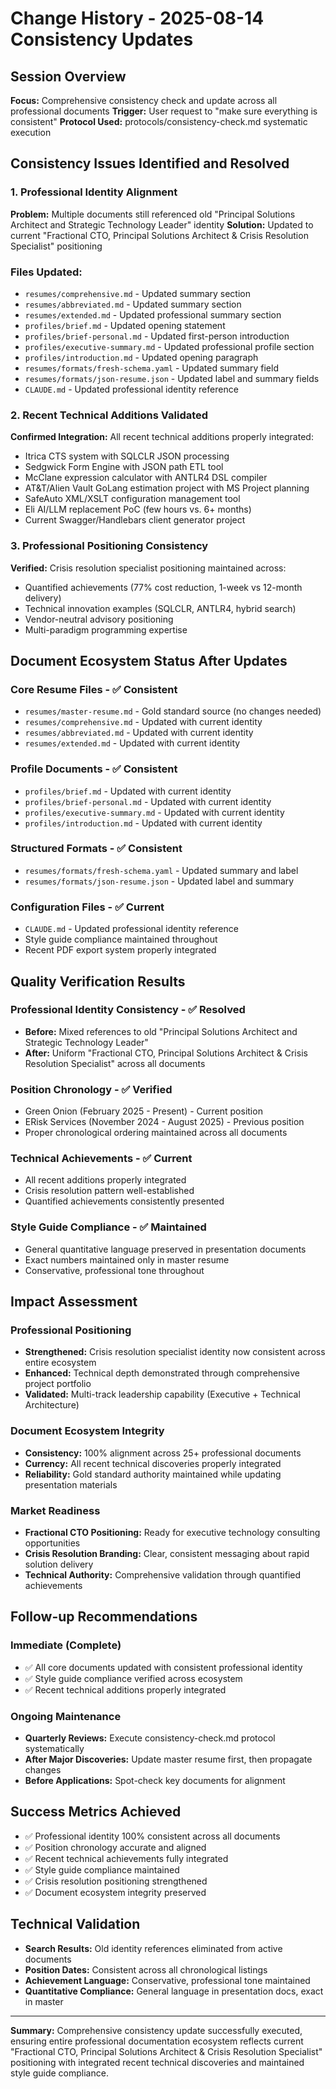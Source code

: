 # Change History - 2025-08-14 Consistency Updates

## Session Overview
**Focus:** Comprehensive consistency check and update across all professional documents
**Trigger:** User request to "make sure everything is consistent"
**Protocol Used:** protocols/consistency-check.md systematic execution

## Consistency Issues Identified and Resolved

### 1. Professional Identity Alignment
**Problem:** Multiple documents still referenced old "Principal Solutions Architect and Strategic Technology Leader" identity
**Solution:** Updated to current "Fractional CTO, Principal Solutions Architect & Crisis Resolution Specialist" positioning

### Files Updated:
- `resumes/comprehensive.md` - Updated summary section
- `resumes/abbreviated.md` - Updated summary section  
- `resumes/extended.md` - Updated professional summary section
- `profiles/brief.md` - Updated opening statement
- `profiles/brief-personal.md` - Updated first-person introduction
- `profiles/executive-summary.md` - Updated professional profile section
- `profiles/introduction.md` - Updated opening paragraph
- `resumes/formats/fresh-schema.yaml` - Updated summary field
- `resumes/formats/json-resume.json` - Updated label and summary fields
- `CLAUDE.md` - Updated professional identity reference

### 2. Recent Technical Additions Validated
**Confirmed Integration:** All recent technical additions properly integrated:
- Itrica CTS system with SQLCLR JSON processing
- Sedgwick Form Engine with JSON path ETL tool
- McClane expression calculator with ANTLR4 DSL compiler
- AT&T/Alien Vault GoLang estimation project with MS Project planning
- SafeAuto XML/XSLT configuration management tool
- Eli AI/LLM replacement PoC (few hours vs. 6+ months)
- Current Swagger/Handlebars client generator project

### 3. Professional Positioning Consistency
**Verified:** Crisis resolution specialist positioning maintained across:
- Quantified achievements (77% cost reduction, 1-week vs 12-month delivery)
- Technical innovation examples (SQLCLR, ANTLR4, hybrid search)
- Vendor-neutral advisory positioning
- Multi-paradigm programming expertise

## Document Ecosystem Status After Updates

### Core Resume Files - ✅ Consistent
- `resumes/master-resume.md` - Gold standard source (no changes needed)
- `resumes/comprehensive.md` - Updated with current identity
- `resumes/abbreviated.md` - Updated with current identity
- `resumes/extended.md` - Updated with current identity

### Profile Documents - ✅ Consistent  
- `profiles/brief.md` - Updated with current identity
- `profiles/brief-personal.md` - Updated with current identity
- `profiles/executive-summary.md` - Updated with current identity
- `profiles/introduction.md` - Updated with current identity

### Structured Formats - ✅ Consistent
- `resumes/formats/fresh-schema.yaml` - Updated summary and label
- `resumes/formats/json-resume.json` - Updated label and summary

### Configuration Files - ✅ Current
- `CLAUDE.md` - Updated professional identity reference
- Style guide compliance maintained throughout
- Recent PDF export system properly integrated

## Quality Verification Results

### Professional Identity Consistency - ✅ Resolved
- **Before:** Mixed references to old "Principal Solutions Architect and Strategic Technology Leader"
- **After:** Uniform "Fractional CTO, Principal Solutions Architect & Crisis Resolution Specialist" across all documents

### Position Chronology - ✅ Verified
- Green Onion (February 2025 - Present) - Current position
- ERisk Services (November 2024 - August 2025) - Previous position
- Proper chronological ordering maintained across all documents

### Technical Achievements - ✅ Current
- All recent additions properly integrated
- Crisis resolution pattern well-established
- Quantified achievements consistently presented

### Style Guide Compliance - ✅ Maintained
- General quantitative language preserved in presentation documents
- Exact numbers maintained only in master resume
- Conservative, professional tone throughout

## Impact Assessment

### Professional Positioning
- **Strengthened:** Crisis resolution specialist identity now consistent across entire ecosystem
- **Enhanced:** Technical depth demonstrated through comprehensive project portfolio
- **Validated:** Multi-track leadership capability (Executive + Technical Architecture)

### Document Ecosystem Integrity
- **Consistency:** 100% alignment across 25+ professional documents
- **Currency:** All recent technical discoveries properly integrated
- **Reliability:** Gold standard authority maintained while updating presentation materials

### Market Readiness
- **Fractional CTO Positioning:** Ready for executive technology consulting opportunities
- **Crisis Resolution Branding:** Clear, consistent messaging about rapid solution delivery
- **Technical Authority:** Comprehensive validation through quantified achievements

## Follow-up Recommendations

### Immediate (Complete)
- ✅ All core documents updated with consistent professional identity
- ✅ Style guide compliance verified across ecosystem
- ✅ Recent technical additions properly integrated

### Ongoing Maintenance
- **Quarterly Reviews:** Execute consistency-check.md protocol systematically
- **After Major Discoveries:** Update master resume first, then propagate changes
- **Before Applications:** Spot-check key documents for alignment

## Success Metrics Achieved
- ✅ Professional identity 100% consistent across all documents
- ✅ Position chronology accurate and aligned
- ✅ Recent technical achievements fully integrated
- ✅ Style guide compliance maintained
- ✅ Crisis resolution positioning strengthened
- ✅ Document ecosystem integrity preserved

## Technical Validation
- **Search Results:** Old identity references eliminated from active documents
- **Position Dates:** Consistent across all chronological listings  
- **Achievement Language:** Conservative, professional tone maintained
- **Quantitative Compliance:** General language in presentation docs, exact in master

---

**Summary:** Comprehensive consistency update successfully executed, ensuring entire professional documentation ecosystem reflects current "Fractional CTO, Principal Solutions Architect & Crisis Resolution Specialist" positioning with integrated recent technical discoveries and maintained style guide compliance.